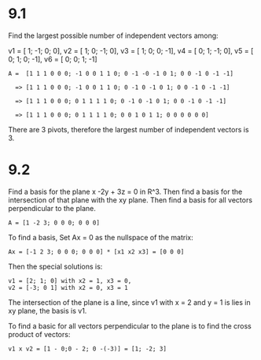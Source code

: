 # 9.1

Find the largest possible number of independent vectors among:

v1 = [ 1; -1;  0;  0],
v2 = [ 1;  0; -1;  0],
v3 = [ 1;  0;  0; -1],
v4 = [ 0;  1; -1;  0],
v5 = [ 0;  1;  0; -1],
v6 = [ 0;  0;  1; -1]

    A =  [1 1 1 0 0 0; -1 0 0 1 1 0; 0 -1 -0 -1 0 1; 0 0 -1 0 -1 -1]

      => [1 1 1 0 0 0; -1 0 0 1 1 0; 0 -1 0 -1 0 1; 0 0 -1 0 -1 -1]

      => [1 1 1 0 0 0; 0 1 1 1 1 0; 0 -1 0 -1 0 1; 0 0 -1 0 -1 -1]

      => [1 1 1 0 0 0; 0 1 1 1 1 0; 0 0 1 0 1 1; 0 0 0 0 0 0]

There are 3 pivots, therefore the largest number of independent vectors
is 3.

# 9.2

Find a basis for the plane x -2y + 3z = 0 in R^3. Then find a basis for
the intersection of that plane with the xy plane. Then find a basis for
all vectors perpendicular to the plane.

    A = [1 -2 3; 0 0 0; 0 0 0]

To find a basis, Set Ax = 0 as the nullspace of the matrix:

    Ax = [-1 2 3; 0 0 0; 0 0 0] * [x1 x2 x3] = [0 0 0]

Then the special solutions is:

    v1 = [2; 1; 0] with x2 = 1, x3 = 0,
    v2 = [-3; 0 1] with x2 = 0, x3 = 1

The intersection of the plane is a line, since v1 with x = 2 and y = 1 is
lies in xy plane, the basis is v1.


To find a basic for all vectors perpendicular to the plane is to find
the cross product of vectors:

    v1 x v2 = [1 - 0;0 - 2; 0 -(-3)] = [1; -2; 3]

